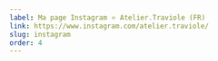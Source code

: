 ```yaml
---
label: Ma page Instagram ⭐ Atelier.Traviole (FR)
link: https://www.instagram.com/atelier.traviole/
slug: instagram
order: 4
---
```

